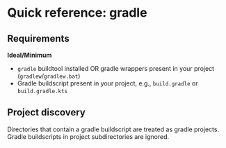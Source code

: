 # Quick reference: gradle

## Requirements

**Ideal/Minimum**

- `gradle` buildtool installed OR gradle wrappers present in your project (`gradlew`/`gradlew.bat`)
- Gradle buildscript present in your project, e.g., `build.gradle` or `build.gradle.kts`

## Project discovery

Directories that contain a gradle buildscript are treated as gradle projects. Gradle buildscripts in project subdirectories are ignored.
